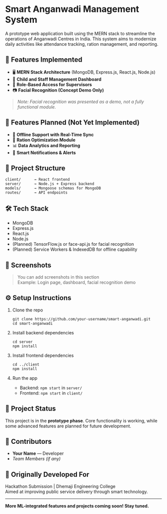 
# Smart Anganwadi Management System

A prototype web application built using the MERN stack to streamline the operations of Anganwadi Centres in India. This system aims to modernize daily activities like attendance tracking, ration management, and reporting.

## 🚀 Features Implemented

- 🖥️ **MERN Stack Architecture** (MongoDB, Express.js, React.js, Node.js)
- 👶 **Child and Staff Management Dashboard**
- 🔐 **Role-Based Access for Supervisors**
- 📷 **Facial Recognition (Concept Demo Only)**

> *Note: Facial recognition was presented as a demo, not a fully functional module.*

## 🧩 Features Planned (Not Yet Implemented)

- 📡 **Offline Support with Real-Time Sync**
- 🍲 **Ration Optimization Module**
- 📊 **Data Analytics and Reporting**
- 🔔 **Smart Notifications & Alerts**

## 📂 Project Structure

```
client/      → React frontend  
server/      → Node.js + Express backend  
models/      → Mongoose schemas for MongoDB  
routes/      → API endpoints  
```

## 🛠️ Tech Stack

- MongoDB
- Express.js
- React.js
- Node.js
- (Planned) TensorFlow.js or face-api.js for facial recognition
- (Planned) Service Workers & IndexedDB for offline capability

## 📸 Screenshots

> You can add screenshots in this section  
> Example: Login page, dashboard, facial recognition demo

## ⚙️ Setup Instructions

1. Clone the repo  
   ```
   git clone https://github.com/your-username/smart-anganwadi.git
   cd smart-anganwadi
   ```

2. Install backend dependencies  
   ```
   cd server
   npm install
   ```

3. Install frontend dependencies  
   ```
   cd ../client
   npm install
   ```

4. Run the app  
   - Backend: `npm start` in `server/`  
   - Frontend: `npm start` in `client/`

## 📌 Project Status

This project is in the **prototype phase**. Core functionality is working, while some advanced features are planned for future development.

## 🙌 Contributors

- **Your Name** — Developer  
- *Team Members (if any)*

## 📅 Originally Developed For

Hackathon Submission | Dhemaji Engineering College  
Aimed at improving public service delivery through smart technology.

---

**More ML-integrated features and projects coming soon! Stay tuned.**
